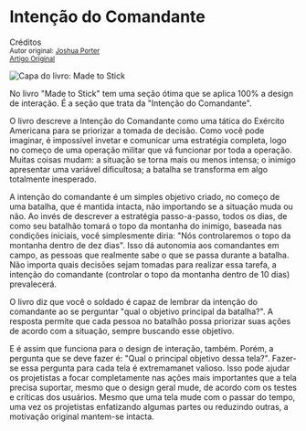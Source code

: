 Intenção do Comandante
======================
Créditos<br/>
<small>Autor original: [Joshua Porter](http://52weeksofux.com/)<br/>[Artigo Original](http://52weeksofux.com/post/673757662/commanders-intent)</small>

![Capa do livro: Made to Stick](http://media.tumblr.com/tumblr_l3npg6avZ71qz8ohs.jpg "Capa do livro: Made to Stick")

No livro "Made to Stick" tem uma seção ótima que se aplica 100% a design de interação. É a seção que trata da "Intenção do Comandante".

O livro descreve a Intenção do Comandante como uma tática do Exército Americana para se priorizar a tomada de decisão. Como você pode imaginar, é impossível invetar e comunicar uma estratégia completa, logo no começo de uma operação militar que vá funcionar por toda a operação. Muitas coisas mudam: a situação se torna mais ou menos intensa; o inimigo apresentar uma variável dificultosa; a batalha se transforma em algo totalmente inesperado.

A intenção do comandante é um simples objetivo criado, no começo de uma batalha, que é mantida intacta, não importando se a situação muda ou não. Ao invés de descrever a estratégia passo-a-passo, todos os dias, de como seu batalhão tomará o topo da montanha do inimigo, baseada nas condições iniciais, você simplesmente diria: "Nós controlaremos o topo da montanha dentro de dez dias". Isso dá autonomia aos comandantes em campo, as pessoas que realmente sabe o que se passa durante a batalha. Não importa quais decisões sejam tomadas para realizar essa tarefa, a intenção do comandante (controlar o topo da montanha dentro de 10 dias) prevalecerá.

O livro diz que você o soldado é capaz de lembrar da intenção do comandante ao se perguntar "qual o objetivo principal da batalha?". A resposta permite que cada pessoa no batalhão possa priorizar suas ações de acordo com a situação, sempre buscando esse objetivo.

E é assim que funciona para o design de interação, também. Porém, a pergunta que se deve fazer é: "Qual o principal objetivo dessa tela?". Fazer-se essa pergunta para cada tela é extremamanet valioso. Isso pode ajudar os projetistas a focar completamente nas ações mais importantes que a tela precisa suportar, mesmo que o design geral mude, de acordo com os testes e críticas dos usuários. Mesmo que uma tela mude com o passar do tempo, uma vez os projetistas enfatizando algumas partes ou reduzindo outras, a motivação original mantem-se intacta.
